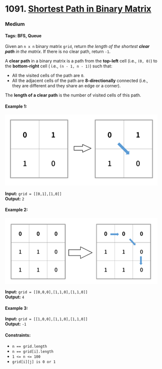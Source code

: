 # 1091. [Shortest Path in Binary Matrix](https://leetcode.com/problems/shortest-path-in-binary-matrix/)

### Medium

#### Tags: BFS, Queue

Given an `n x n` binary matrix `grid`, return _the length of the shortest **clear path** in the matrix_. If there is no
clear path, return `-1`.

A **clear path** in a binary matrix is a path from the **top-left** cell (i.e., `(0, 0)`) to the **bottom-right** cell (
i.e., `(n - 1, n - 1)`) such that:

* All the visited cells of the path are `0`.
* All the adjacent cells of the path are **8-directionally** connected (i.e., they are different and they share an edge
  or a corner).

The **length of a clear path** is the number of visited cells of this path.

#### Example 1:

![img.png](../../../../../resources/task1091/img.png)

**Input:** `grid = [[0,1],[1,0]]`  
**Output:** `2`

#### Example 2:

![img_1.png](../../../../../resources/task1091/img_1.png)

**Input:** `grid = [[0,0,0],[1,1,0],[1,1,0]]`  
**Output:** `4`

#### Example 3:

**Input:** `grid = [[1,0,0],[1,1,0],[1,1,0]]`  
**Output:** `-1`

#### Constraints:

* `n == grid.length`
* `n == grid[i].length`
* `1 <= n <= 100`
* `grid[i][j] is 0 or 1`